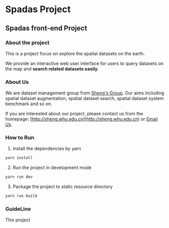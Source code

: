 # Spadas Project

## Spadas front-end Project

### About the project

This is a project focus on explore the spatial datasets on the earth.

We provide an interactive web user interface for users to query datasets on the map and **search related datasets easily**.


### About Us

We are dataset management group from [Sheng's Group](http://sheng.whu.edu.cn/group.html). Our aims including spatial dataset augmentation, spatial dataset search, spatial dataset system benchmark and so on.

If you are interested about our project, please contact us from the homepage: [http://sheng.whu.edu.cn](http://sheng.whu.edu.cn) or [Email Us](mailto://shengcs@whu.edu.cn).


### How to Run

1. Install the dependencies by yarn

``` bash
yarn install
```

2. Run the project in development mode

``` bash
yarn run dev
```

3. Package the project to static resource directory

``` bash
yarn run build
```


### GuideLine

This project 